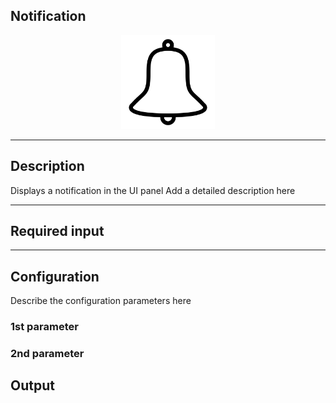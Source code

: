 ## Notification

<p align="center"> 
    <img src="icon.png" width="150px;" class="pe-image-documentation"/>
</p>

***

## Description

Displays a notification in the UI panel
Add a detailed description here

***

## Required input


***

## Configuration

Describe the configuration parameters here

### 1st parameter


### 2nd parameter

## Output